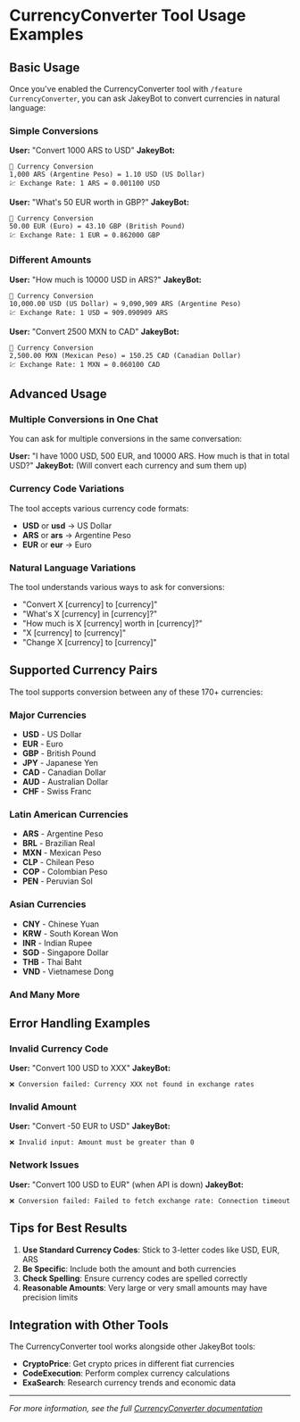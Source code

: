 # CurrencyConverter Tool Usage Examples

## Basic Usage

Once you've enabled the CurrencyConverter tool with `/feature CurrencyConverter`, you can ask JakeyBot to convert currencies in natural language:

### Simple Conversions

**User:** "Convert 1000 ARS to USD"
**JakeyBot:**

```
💱 Currency Conversion
1,000 ARS (Argentine Peso) = 1.10 USD (US Dollar)
💹 Exchange Rate: 1 ARS = 0.001100 USD
```

**User:** "What's 50 EUR worth in GBP?"
**JakeyBot:**

```
💱 Currency Conversion
50.00 EUR (Euro) = 43.10 GBP (British Pound)
💹 Exchange Rate: 1 EUR = 0.862000 GBP
```

### Different Amounts

**User:** "How much is 10000 USD in ARS?"
**JakeyBot:**

```
💱 Currency Conversion
10,000.00 USD (US Dollar) = 9,090,909 ARS (Argentine Peso)
💹 Exchange Rate: 1 USD = 909.090909 ARS
```

**User:** "Convert 2500 MXN to CAD"
**JakeyBot:**

```
💱 Currency Conversion
2,500.00 MXN (Mexican Peso) = 150.25 CAD (Canadian Dollar)
💹 Exchange Rate: 1 MXN = 0.060100 CAD
```

## Advanced Usage

### Multiple Conversions in One Chat

You can ask for multiple conversions in the same conversation:

**User:** "I have 1000 USD, 500 EUR, and 10000 ARS. How much is that in total USD?"
**JakeyBot:** (Will convert each currency and sum them up)

### Currency Code Variations

The tool accepts various currency code formats:

- **USD** or **usd** → US Dollar
- **ARS** or **ars** → Argentine Peso
- **EUR** or **eur** → Euro

### Natural Language Variations

The tool understands various ways to ask for conversions:

- "Convert X [currency] to [currency]"
- "What's X [currency] in [currency]?"
- "How much is X [currency] worth in [currency]?"
- "X [currency] to [currency]"
- "Change X [currency] to [currency]"

## Supported Currency Pairs

The tool supports conversion between any of these 170+ currencies:

### Major Currencies

- **USD** - US Dollar
- **EUR** - Euro  
- **GBP** - British Pound
- **JPY** - Japanese Yen
- **CAD** - Canadian Dollar
- **AUD** - Australian Dollar
- **CHF** - Swiss Franc

### Latin American Currencies

- **ARS** - Argentine Peso
- **BRL** - Brazilian Real
- **MXN** - Mexican Peso
- **CLP** - Chilean Peso
- **COP** - Colombian Peso
- **PEN** - Peruvian Sol

### Asian Currencies

- **CNY** - Chinese Yuan
- **KRW** - South Korean Won
- **INR** - Indian Rupee
- **SGD** - Singapore Dollar
- **THB** - Thai Baht
- **VND** - Vietnamese Dong

### And Many More

## Error Handling Examples

### Invalid Currency Code

**User:** "Convert 100 USD to XXX"
**JakeyBot:**

```
❌ Conversion failed: Currency XXX not found in exchange rates
```

### Invalid Amount

**User:** "Convert -50 EUR to USD"
**JakeyBot:**

```
❌ Invalid input: Amount must be greater than 0
```

### Network Issues

**User:** "Convert 100 USD to EUR" (when API is down)
**JakeyBot:**

```
❌ Conversion failed: Failed to fetch exchange rate: Connection timeout
```

## Tips for Best Results

1. **Use Standard Currency Codes**: Stick to 3-letter codes like USD, EUR, ARS
2. **Be Specific**: Include both the amount and both currencies
3. **Check Spelling**: Ensure currency codes are spelled correctly
4. **Reasonable Amounts**: Very large or very small amounts may have precision limits

## Integration with Other Tools

The CurrencyConverter tool works alongside other JakeyBot tools:

- **CryptoPrice**: Get crypto prices in different fiat currencies
- **CodeExecution**: Perform complex currency calculations
- **ExaSearch**: Research currency trends and economic data

---

*For more information, see the full [CurrencyConverter documentation](../docs/CURRENCY_CONVERTER.md)*
